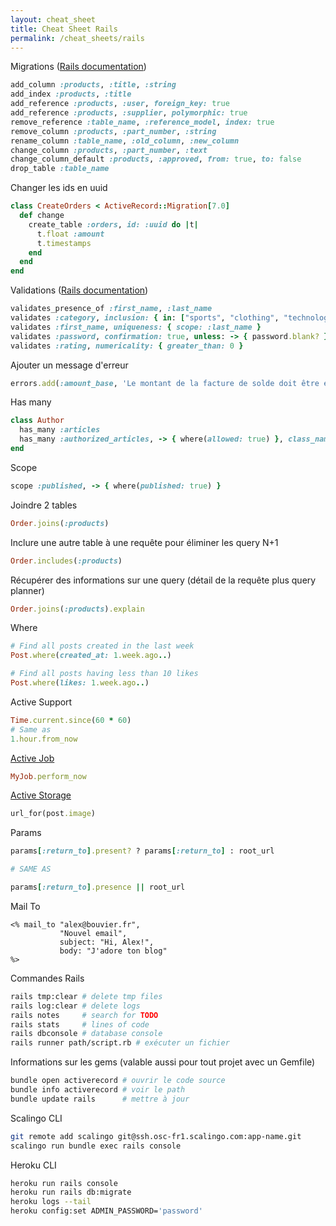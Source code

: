 ```yaml
---
layout: cheat_sheet
title: Cheat Sheet Rails
permalink: /cheat_sheets/rails
---
```


Migrations ([Rails documentation](https://guides.rubyonrails.org/active_record_migrations.html))

```ruby
add_column :products, :title, :string
add_index :products, :title
add_reference :products, :user, foreign_key: true
add_reference :products, :supplier, polymorphic: true
remove_reference :table_name, :reference_model, index: true
remove_column :products, :part_number, :string
rename_column :table_name, :old_column, :new_column
change_column :products, :part_number, :text
change_column_default :products, :approved, from: true, to: false
drop_table :table_name
```

Changer les ids en uuid

```ruby
class CreateOrders < ActiveRecord::Migration[7.0]
  def change
    create_table :orders, id: :uuid do |t|
      t.float :amount
      t.timestamps
    end
  end
end
```

Validations ([Rails documentation](https://guides.rubyonrails.org/active_record_validations.html))

```ruby
validates_presence_of :first_name, :last_name
validates :category, inclusion: { in: ["sports", "clothing", "technology"] }
validates :first_name, uniqueness: { scope: :last_name }
validates :password, confirmation: true, unless: -> { password.blank? }
validates :rating, numericality: { greater_than: 0 }
```

Ajouter un message d'erreur

```ruby
errors.add(:amount_base, 'Le montant de la facture de solde doit être égale au solde restant du devis')
```

Has many

```ruby
class Author
  has_many :articles
  has_many :authorized_articles, -> { where(allowed: true) }, class_name: 'Articles'
end
```

Scope

```ruby
scope :published, -> { where(published: true) }
```

Joindre 2 tables

```ruby
Order.joins(:products)
```

Inclure une autre table à une requête pour éliminer les query N+1

```ruby
Order.includes(:products)
```

Récupérer des informations sur une query (détail de la requête plus query planner)

```ruby
Order.joins(:products).explain
```

Where

```ruby
# Find all posts created in the last week
Post.where(created_at: 1.week.ago..)

# Find all posts having less than 10 likes
Post.where(likes: 1.week.ago..)
```

Active Support

```ruby
Time.current.since(60 * 60)
# Same as
1.hour.from_now
```

[Active Job](https://edgeguides.rubyonrails.org/active_job_basics.html)

```ruby
MyJob.perform_now
```

[Active Storage](https://edgeguides.rubyonrails.org/active_storage_overview.html)

```ruby
url_for(post.image)
```

Params

```ruby
params[:return_to].present? ? params[:return_to] : root_url

# SAME AS

params[:return_to].presence || root_url
```

Mail To

```erb
<% mail_to "alex@bouvier.fr",
           "Nouvel email",
           subject: "Hi, Alex!",
           body: "J'adore ton blog"
%>
```

Commandes Rails

```bash
rails tmp:clear # delete tmp files
rails log:clear # delete logs
rails notes     # search for TODO
rails stats     # lines of code
rails dbconsole # database console
rails runner path/script.rb # exécuter un fichier
```

Informations sur les gems (valable aussi pour tout projet avec un Gemfile)

```bash
bundle open activerecord # ouvrir le code source
bundle info activerecord # voir le path
bundle update rails      # mettre à jour
```

Scalingo CLI

```bash
git remote add scalingo git@ssh.osc-fr1.scalingo.com:app-name.git
scalingo run bundle exec rails console
```

Heroku CLI

```bash
heroku run rails console
heroku run rails db:migrate
heroku logs --tail
heroku config:set ADMIN_PASSWORD='password'
```
